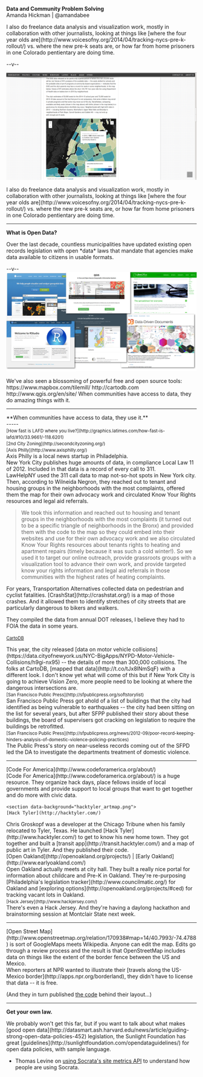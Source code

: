 
  **Data and Community Problem Solving**  
  Amanda Hickman | @amandabee
  
  <aside class="notes">I also do freelance data analysis and visualization work, mostly in collaboration with other journalists, looking at things like [where the four year olds are](http://www.voicesofny.org/2014/04/tracking-nycs-pre-k-rollout/) vs. where the new pre-k seats are, or how far from home prisoners in one Colorado pentientary are doing time. 
  </aside>
  

--v--

  ![Voices of NY](abh_prek.png "Where the toddlers are.")
  <aside class="notes">I also do freelance data analysis and visualization work, mostly in collaboration with other journalists, looking at things like [where the four year olds are](http://www.voicesofny.org/2014/04/tracking-nycs-pre-k-rollout/) vs. where the new pre-k seats are, or how far from home prisoners in one Colorado pentientary are doing time. 
  </aside>
  
-----
**What is Open Data?**

  <aside class="notes">Over the last decade, countless municipalities have updated existing open records legislation with open *data* laws that mandate that agencies make data available to citizens in usable formats. </aside>

--v--
![Tools](tool_collage.png)
  <aside class="notes">
    We've also seen a blossoming of powerful free and open source tools:
    https://www.mapbox.com/tilemill/
    http://cartodb.com
    http://www.qgis.org/en/site/
  When communities have access to data, they do amazing things with it.</aside>
  
-----
  <section data-background="">
    **When communities have access to data, they use it.**
  </section>
-----  

  <section data-background="latimes.png">
    <small style="top: 400px; left: 50px;">[How fast is LAFD where you live?](http://graphics.latimes.com/how-fast-is-lafd/#10/33.9661/-118.6201)</small>
    <aside class="notes"></aside>
  </section>
  <section data-background="secondcityzoning.png">
    <small class="caption">[2nd City Zoning](http://secondcityzoning.org/)</small>
    <aside class="notes"></aside>
  </section>
  <section data-background="axis_philly.png">
    <small class="caption">[Axis Philly](http://www.axisphilly.org/)</small>
  <aside class="notes">Axis Philly is a local news startup in Philadelphia. </aside>
  </section>
<!-- Heat Map -->
  <section data-background="lawhelp_socrata.png">
  <aside class="notes">New York City publishes huge amounts of data, in compliance Local Law 11 of 2012. Included in that data is a record of every call to 311.   </aside>
  </section>

  <section data-background="lawhelp_map.png">
  <aside class="notes">LawHelpNY used the 311 call data to map not-so-hot spots in New York city. Then, according to Wilneida Negron, they reached out to tenant and housing groups in the neighborhoods with the most complaints, offered them the map for their own advocacy work and circulated Know Your Rights resources and legal aid referrals.

> We took this information and reached out to housing and tenant groups in the
neighborhoods with the most complaints (it turned out to be a specific triangle of neighborhoods in the Bronx) and provided them with the code to the map so they could embed into their websites and use for their own advocacy work and we also circulated Know Your Rights resources about tenants rights to heating and apartment repairs (timely because it was such a cold winter!).  So we used it to target our online outreach, provide grassroots groups with a visualization tool to advance their own work, and provide targeted know your rights information and legal aid referrals in those communities with the highest rates of heating complaints.
  </aside>
  </section>

<!--crashstat-->

  <section data-background="crashstat.png">
  <aside class="notes">For years, Transportation Alternatives collected data on pedestrian and cyclist fatalities. [CrashStat](http://crashstat.org/) is a map of those crashes. And it allowed them to identify stretches of city streets that are particularly dangerous to bikers and walkers. 

  They compiled the data from annual DOT releases, I believe they had to FOIA the data in some years. </aside>
  </section>

  <section data-background="crashstat_cartodb.png">
  
  <small class="caption">[CartoDB](http://t.co/tJx8lNmSqF)</small>
  <aside class="notes">This year, the city released [data on motor vehicle collisions](https://data.cityofnewyork.us/NYC-BigApps/NYPD-Motor-Vehicle-Collisions/h9gi-nx95) -- the details of more than 300,000 collisions. The folks at CartoDB, [mapped that data](http://t.co/tJx8lNmSqF) with a different look. I don't know yet what will come of this but if New York City is going to achieve Vision Zero, more people need to be looking at where the dangerous intersections are.</aside>
  </section>
  
<!-- stop and frisk -->

<!-- SF Public Press-->
 <section data-background="sfpp_quake.png">
  <small class="caption">[San Francisco Public Press](http://sfpublicpress.org/softstorylist)</small>
  <aside class="notes">San Francisco Public Press got ahold of a list of buildings that the city had identified as being vulnerable to earthquakes -- the city had been sitting on the list for several years, but after SFPP published their story about these buildings, the board of supervisers got cracking on legislation to require the buildings be retrofitted.
  </aside>
  </section>
  
   <section data-background="sfpp_domestic.png">
  <small class="caption">[San Francisco Public Press](http://sfpublicpress.org/news/2012-09/poor-record-keeping-hinders-analysis-of-domestic-violence-policing-practices)</small>
  <aside class="notes">The Public Press's story on near-useless records coming out of the SFPD led the DA to investigate the departments treatment of domestic violence. </aside>
  </section>


-----
<!-- Hacker Communities -->

  <section data-background="codeforamerica.png">
  [Code For America](http://www.codeforamerica.org/about/)
  <aside class="notes">[Code For America](http://www.codeforamerica.org/about/) is a huge resource. They organize hack days, place fellows inside of local governments and provide support to local groups that want to get together and do more with civic data.
  </aside>
  </section>
  
    <section data-background="hacktyler_artmap.png">
    [Hack Tyler](http://hacktyler.com/)
  <aside class="notes">Chris Groskopf was a developer at the Chicago Tribune when his family relocated to Tyler, Texas. He launched [Hack Tyler](http://www.hacktyler.com/) to get to know his new home town. They got together and built a [transit  app](http://transit.hacktyler.com/) and a map of public art in Tyler. And they published their code. </aside>
  </section>
  
  <section data-background="early_oakland.png">
  [Open Oakland](http://openoakland.org/projects/) | [Early Oakland](http://www.earlyoakland.com/)
  <aside class="notes">Open Oakland actually meets at city hall. They built a really nice portal for information about childcare and Pre-K in Oakland. They're re-purposing [Philadelphia's legislation tracker](http://www.councilmatic.org/) for Oakland and [exploring options](http://openoakland.org/projects/#ced) for tracking vacant lots in Oakland.</aside>
  </section>
    
  <section data-background="hackjersey.png">
  <small class="caption">[Hack Jersey](http://www.hackjersey.com/)</small>
  <aside class="notes">There's even a Hack Jersey. And they're having a daylong hackathon and brainstorming session at Montclair State next week. </aside>
  </section>
  


-----
<!-- Collaboration -->

  <section data-background="osm_morristown.png">
  <aside class="notes">[Open Street Map](http://www.openstreetmap.org/relation/170938#map=14/40.7993/-74.4788) is sort of GoogleMaps meets Wikipedia. Anyone can edit the map. Edits go through a review process and the result is that OpenStreetMap includes data on things like the extent of the border fence between the US and Mexico. </aside>
  </section>

  <section data-background="osm_borderlands.png">
  <aside class="notes">When reporters at NPR wanted to illustrate their [travels along the US-Mexico border](http://apps.npr.org/borderland), they didn't have to license that data -- it is free.

  (And they in turn published [the code](https://github.com/nprapps/borders-map) behind their layout...)</aside>
  </section>

-----
**Get your own law.**

  <aside class="notes">We probably won't get this far, but if you want to talk about what makes [good open data](http://datasmart.ash.harvard.edu/news/article/guiding-strong-open-data-policies-452) legislation, the Sunlight Foundation has great [guidelines](http://sunlightfoundation.com/opendataguidelines/) for open data policies, with sample language.
  
  
+ Thomas Levine on [using Socrata's site metrics API](http://thomaslevine.com/!/socrata-metrics-api/) to understand how people are using Socrata.

  
  </aside>
  


